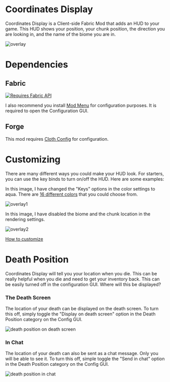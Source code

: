 # Coordinates Display

Coordinates Display is a Client-side Fabric Mod that adds an HUD to your game. This HUD shows your position, your chunk position, the direction you are looking in, and the name of the biome you are in.

![overlay](https://github.com/Boxadactle/coordinates-display/blob/main/img/overlay.png?raw=true)

# Dependencies

## Fabric

[![Requires Fabric API](https://i.imgur.com/Ol1Tcf8.png)](https://www.curseforge.com/minecraft/mc-mods/fabric-api)

I also recommend you install [Mod Menu](https://www.curseforge.com/minecraft/mc-mods/modmenu/) for configuration purposes. It is required to open the Configuration GUI.

## Forge

This mod requires [Cloth Config](https://www.curseforge.com/minecraft/mc-mods/cloth-config) for configuration.

# Customizing

There are many different ways you could make your HUD look. For starters, you can use the key binds to turn on/off the HUD. Here are some examples:

In this image, I have changed the "Keys" options in the color settings to aqua. There are [16 different colors](https://www.digminecraft.com/lists/color_list_pc.php) that you could choose from.

![overlay1](https://github.com/Boxadactle/coordinates-display/blob/main/img/overlay1.png?raw=true)

In this image, I have disabled the biome and the chunk location in the rendering settings.

![overlay2](https://github.com/Boxadactle/coordinates-display/blob/main/img/overlay2.png?raw=true)

[How to customize](https://github.com/Boxadactle/coordinates-display/wiki/Configuration)

# Death Position

Coordinates Display will tell you your location when you die. This can be really helpful when you die and need to get your inventory back. This can be easily turned off in the configuration GUI. Where will this be displayed?

### The Death Screen

The location of your death can be displayed on the death screen. To turn this off, simply toggle the "Display on death screen" option in the Death Position category on the Config GUI.

![death position on death screen](https://github.com/Boxadactle/coordinates-display/blob/main/img/death%20screen.png?raw=true)

### In Chat

The location of your death can also be sent as a chat message. Only you will be able to see it. To turn this off, simple toggle the "Send in chat" option in the Death Position category on the Config GUI.

![death position in chat](https://github.com/Boxadactle/coordinates-display/blob/main/img/death%20location%20chat.png?raw=true)
